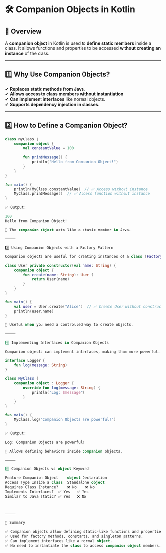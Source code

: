 # 🛠️ Companion Objects in Kotlin  

## 📌 Overview  
A **companion object** in Kotlin is used to **define static members** inside a class. It allows functions and properties to be accessed **without creating an instance** of the class.  

---

## **1️⃣ Why Use Companion Objects?**  
✔ **Replaces static methods from Java**.  
✔ **Allows access to class members without instantiation**.  
✔ **Can implement interfaces** like normal objects.  
✔ **Supports dependency injection in classes**.  

---

## **2️⃣ How to Define a Companion Object?**  
```kotlin
class MyClass {
    companion object {
        val constantValue = 100

        fun printMessage() {
            println("Hello from Companion Object!")
        }
    }
}

fun main() {
    println(MyClass.constantValue)  // ✅ Access without instance
    MyClass.printMessage()  // ✅ Access function without instance
}

✅ Output:

100  
Hello from Companion Object!

📌 The companion object acts like a static member in Java.

⸻

3️⃣ Using Companion Objects with a Factory Pattern

Companion objects are useful for creating instances of a class (Factory Pattern).

class User private constructor(val name: String) {
    companion object {
        fun create(name: String): User {
            return User(name)
        }
    }
}

fun main() {
    val user = User.create("Alice")  // ✅ Create User without constructor
    println(user.name)
}

📌 Useful when you need a controlled way to create objects.

⸻

4️⃣ Implementing Interfaces in Companion Objects

Companion objects can implement interfaces, making them more powerful.

interface Logger {
    fun log(message: String)
}

class MyClass {
    companion object : Logger {
        override fun log(message: String) {
            println("Log: $message")
        }
    }
}

fun main() {
    MyClass.log("Companion Objects are powerful!")
}

✅ Output:

Log: Companion Objects are powerful!

📌 Allows defining behaviors inside companion objects.

⸻

5️⃣ Companion Objects vs object Keyword

Feature	Companion Object	object Declaration
Access Type	Inside a class	Standalone object
Requires Class Instance?	❌ No	❌ No
Implements Interfaces?	✅ Yes	✅ Yes
Similar to Java static?	✅ Yes	❌ No



⸻

📌 Summary

✅ Companion objects allow defining static-like functions and properties.
✅ Used for factory methods, constants, and singleton patterns.
✅ Can implement interfaces like a normal object.
✅ No need to instantiate the class to access companion object members.


